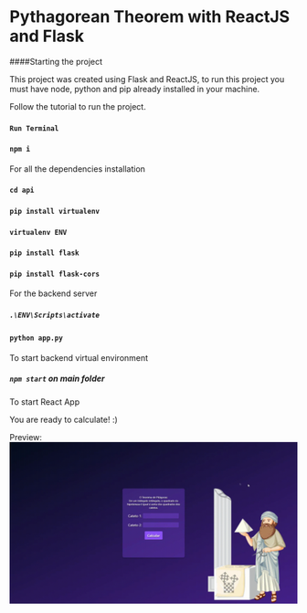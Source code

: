 # Pythagorean Theorem with ReactJS and Flask 

####Starting the project

This project was created using Flask and ReactJS, to run this project you must have node, python and pip already installed in your machine.

Follow the tutorial to run the project.

#### `Run Terminal`



#### `npm i`
For all the dependencies installation



#### `cd api`
#### `pip install virtualenv`
#### `virtualenv ENV`
#### `pip install flask`
#### `pip install flask-cors`
For the backend server



##### `.\ENV\Scripts\activate`
#### `python app.py`
To start backend virtual environment



##### `npm start` on main folder
To start React App 

You are ready to calculate! :) 

Preview:
![Project Gif](https://github.com/renatomcc/pythagorean-theorem-flask-react/blob/main/public/Pythagoras%20Project.gif)
